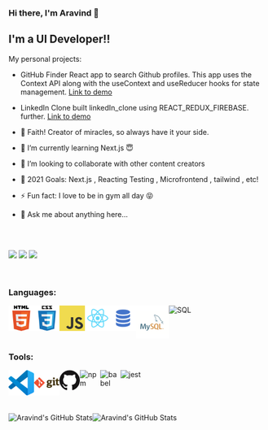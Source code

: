 ### Hi there, I'm Aravind 👋
## I'm a UI Developer!!

My personal projects:
 - GitHub Finder
React app to search Github profiles. This app uses the Context API
along with the useContext and useReducer hooks for state
management. <a href="https://githubrepofinder.netlify.app/" rel="nofollow">Link to demo</a>
 - LinkedIn Clone
built linkedIn_clone using REACT_REDUX_FIREBASE.
further. <a href="https://linkedin-react-redux-firebase.web.app/" >Link to demo</a>



- 💯  Faith! Creator of miracles, so always have it your side.
- 🌱 I’m currently learning Next.js 😇
- 👯 I’m looking to collaborate with other content creators
- 🥅 2021 Goals: Next.js , Reacting Testing , Microfrontend , tailwind , etc!
- ⚡ Fun fact: I love to be in gym all day 😝
- 💬 Ask me about anything here...



<br />
<br />


<!-- <p><a href="https://www.linkedin.com/in/aravindmurgan/" rel="nofollow"><img height="40" width="40" src="https://www.vectorlogo.zone/logos/linkedin/linkedin-icon.svg" style="max-width:100%; margin-right:50px;"></a>
<a href="https://www.instagram.com/arvind_murgan/" rel="nofollow"><img height="40" width="40" src="https://www.vectorlogo.zone/logos/instagram/instagram-icon.svg" style="max-width:100%; margin-right:50px;"></a>
<a href="https://www.facebook.com/arvind.cj.96/" rel="nofollow"><img height="40" width="40" src="https://www.vectorlogo.zone/logos/facebook/facebook-icon.svg" style="max-width:100%; margin-right:50px;"></a>
<br></p> -->
<p><a href="https://www.linkedin.com/in/aravindmurgan/" rel="nofollow"><img height="30" src="https://camo.githubusercontent.com/a493f6833f99fb3c85788d6d9305e6b7a42b838e5ee5d138fd9a8214a7e77472/68747470733a2f2f696d672e736869656c64732e696f2f62616467652f6c696e6b6564696e2d2532333030373742352e7376673f267374796c653d666f722d7468652d6261646765266c6f676f3d6c696e6b6564696e266c6f676f436f6c6f723d7768697465" data-canonical-src="https://img.shields.io/badge/linkedin-%230077B5.svg?&amp;style=for-the-badge&amp;logo=linkedin&amp;logoColor=white" style="max-width:100%;"></a>
<a href="https://www.instagram.com/arvind_murgan/" rel="nofollow"><img height="30" src="https://camo.githubusercontent.com/5c3f3164b340475c38f1ec3d8c6d0c6e8656fbccac25d06cfb86477079b88638/68747470733a2f2f696d672e736869656c64732e696f2f62616467652f696e7374616772616d2d2532334534343035462e7376673f267374796c653d666f722d7468652d6261646765266c6f676f3d696e7374616772616d266c6f676f436f6c6f723d7768697465" data-canonical-src="https://img.shields.io/badge/instagram-%23E4405F.svg?&amp;style=for-the-badge&amp;logo=instagram&amp;logoColor=white" style="max-width:100%;"></a>
<a href="https://www.facebook.com/arvind.cj.96/" rel="nofollow"><img height="30" src="https://camo.githubusercontent.com/c4c06a397ab9bdae3a07af592524a7fc3b8ddc91c161332951b12ce5f5079959/68747470733a2f2f696d672e736869656c64732e696f2f62616467652f66616365626f6f6b2d2532333138373746322e7376673f267374796c653d666f722d7468652d6261646765266c6f676f3d66616365626f6f6b266c6f676f436f6c6f723d7768697465" data-canonical-src="https://img.shields.io/badge/facebook-%231877F2.svg?&amp;style=for-the-badge&amp;logo=facebook&amp;logoColor=white" style="max-width:100%;"></a>
<br></p>

<br />


### Languages:


<img align="left" alt="HTML5" width="50px" src="https://raw.githubusercontent.com/github/explore/80688e429a7d4ef2fca1e82350fe8e3517d3494d/topics/html/html.png" style = "max-width:100%;" /> 
<img align="left" alt="CSS3" width="50px" src="https://raw.githubusercontent.com/github/explore/80688e429a7d4ef2fca1e82350fe8e3517d3494d/topics/css/css.png"  style = "max-width:100%;" />
<img align="left" alt="JavaScript" width="50px" src="https://raw.githubusercontent.com/github/explore/80688e429a7d4ef2fca1e82350fe8e3517d3494d/topics/javascript/javascript.png"  style = "max-width:100%;" />
<img align="left" alt="React" width="50px" src="https://raw.githubusercontent.com/github/explore/80688e429a7d4ef2fca1e82350fe8e3517d3494d/topics/react/react.png"  style = "max-width:100%;"/>
<img align="left" alt="SQL" width="50px" src="https://raw.githubusercontent.com/github/explore/80688e429a7d4ef2fca1e82350fe8e3517d3494d/topics/sql/sql.png" style = "max-width:100%;" /> 
<img align="left" alt="MySQL" width="65px" src="https://raw.githubusercontent.com/github/explore/80688e429a7d4ef2fca1e82350fe8e3517d3494d/topics/mysql/mysql.png"  style = "max-width:100%;"/>
<img align="left" alt="SQL" width="50px" src="https://www.vectorlogo.zone/logos/getbootstrap/getbootstrap-icon.svg" style = "max-width:100%;" /> 

</br>
</br>
<br />
<br />


### Tools:
<img align="left" alt="Visual Studio Code" width="50px" src="https://raw.githubusercontent.com/github/explore/80688e429a7d4ef2fca1e82350fe8e3517d3494d/topics/visual-studio-code/visual-studio-code.png" style = "max-width:100%;" />
<img align="left" alt="Git" width="50px" src="https://raw.githubusercontent.com/github/explore/80688e429a7d4ef2fca1e82350fe8e3517d3494d/topics/git/git.png" style = "max-width:100%;" /> 
<img align="left" alt="GitHub" width="40px" src="https://raw.githubusercontent.com/github/explore/78df643247d429f6cc873026c0622819ad797942/topics/github/github.png" style = "max-width:100%;" />
<img align="left" alt="npm" width="40px" src="https://camo.githubusercontent.com/1293c7d8a99e4f28dd93a169d36badb926494903099d9b90e0876c2e753d2eaf/68747470733a2f2f7777772e766563746f726c6f676f2e7a6f6e652f6c6f676f732f6e706d6a732f6e706d6a732d69636f6e2e737667" data-canonical-src="https://www.vectorlogo.zone/logos/npmjs/npmjs-icon.svg" style="max-width:100%;">
<img align="left" alt="babel" width="40px" src="https://www.vectorlogo.zone/logos/babeljs/babeljs-icon.svg" style="max-width:100%;">
<img align="left" alt="jest" width="40px" src="https://www.vectorlogo.zone/logos/jestjsio/jestjsio-icon.svg"  style="max-width:100%;">




</br>
</br>
</br>
</br>
</br>

 <a href="#stats">
<img align="left" alt="Aravind's GitHub Stats" src="https://github-readme-stats.vercel.app/api?username=AravindMurgan&show_icons=true&theme=great-gatsby" />

<img align="left" alt="Aravind's GitHub Stats" src="https://github-readme-stats.vercel.app/api/top-langs/?username=AravindMurgan&show_icons=true&theme=great-gatsby" />
</a>
 <!-- <a href="#stats">
<img align="center" alt="AravindMurgan's Github Stats" data-canonical-src="https://gh-readme-stats-jr2zafif6.vercel.app/api?username=AravindMurgan&amp;show_icons=true&amp;count_private=true&amp;theme=tokyonight" style="max-width:100%;">
</a>
<a href="#stats">
<img align="center" alt="AravindMurgan's top languages" src="https://camo.githubusercontent.com/e2c4f6fca3d2635553d1947fb8c65c656368b5ee260c2a3832041e686bc5c646/68747470733a2f2f67682d726561646d652d73746174732d6a72327a61666966362e76657263656c2e6170702f6170692f746f702d6c616e67732f3f757365726e616d653d4b726973686e614d6f6f727468793132266c61796f75743d636f6d70616374266c616e67735f636f756e743d38267468656d653d746f6b796f6e69676874" data-canonical-src="https://gh-readme-stats-jr2zafif6.vercel.app/api/top-langs/?username=AravindMurgan&amp;layout=compact&amp;langs_count=8&amp;theme=tokyonight" style="max-width:100%;">
</a> -->

